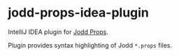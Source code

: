 jodd-props-idea-plugin
======================

IntelliJ IDEA plugin for [Jodd Props](https://jodd.org/util/props.html).

Plugin provides syntax highlighting of Jodd `*.props` files.
